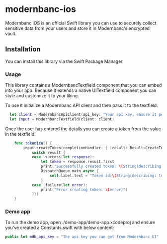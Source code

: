 # modernbanc-ios

Modernbanc iOS is an official Swift library you can use to securely collect sensitive data from your users and store it in Modernbanc's encrypted vault.

## Installation

You can install this library via the Swift Package Manager.

### Usage

This library contains a ModernbancTextfield component that you can embed into your app. Because it extends a native UITextfield component you can style and customize it to your liking.

To use it initialize a Modernbanc API client and then pass it to the textfield.

```swift
  let client = ModernbancApiClient(api_key: "Your api key, ensure it permissions to Secrets")
  let input = ModernbancTextfield(client: client)
```

Once the user has entered the details you can create a token from the value in the textfield.

```swift
    func tokenize() {
        input.createToken(completionHandler: { (result: Result<CreateTokenResponse, MdbApiError>) in
            switch result {
            case .success(let response):
                let token = response.result.first
                print("Successfully created token: \(String(describing: token))")
                DispatchQueue.main.async {
                    self.label.text = "Token id:\(String(describing: token?.id))"
                }
            case .failure(let error):
                print("Error creating token: \(error)")
            }})
    }
```

### Demo app
To run the demo app, open ./demo-app/demo-app.xcodeproj and ensure you've created a Constants.swift with below content:

```swift
public let mdb_api_key = "The api key you can get from Modernbanc UI"
```

